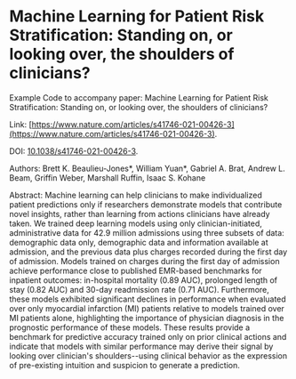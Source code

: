 # Machine Learning for Patient Risk Stratification: Standing on, or looking over, the shoulders of clinicians?

Example Code to accompany paper: Machine Learning for Patient Risk Stratification: Standing on, or looking over, the shoulders of clinicians?

Link: [https://www.nature.com/articles/s41746-021-00426-3](https://www.nature.com/articles/s41746-021-00426-3). 

DOI: [10.1038/s41746-021-00426-3](https://doi.org/10.1038/s41746-021-00426-3). 

Authors:
Brett K. Beaulieu-Jones*, William Yuan*, Gabriel A. Brat, Andrew L. Beam, Griffin Weber, Marshall Ruffin, Isaac S. Kohane

Abstract: 
Machine learning can help clinicians to make individualized patient predictions only if researchers demonstrate models that contribute novel insights, rather than learning from actions clinicians have already taken. We trained deep learning models using only clinician-initiated, administrative data for 42.9 million admissions using three subsets of data: demographic data only, demographic data and information available at admission, and the previous data plus charges recorded during the first day of admission. Models trained on charges during the first day of admission achieve performance close to published EMR-based benchmarks for inpatient outcomes: in-hospital mortality (0.89 AUC), prolonged length of stay (0.82 AUC) and 30-day readmission rate (0.71 AUC). Furthermore, these models exhibited significant declines in performance when evaluated over only myocardial infarction (MI) patients relative to models trained over MI patients alone, highlighting the importance of physician diagnosis in the prognostic performance of these models. These results provide a benchmark for predictive accuracy trained only on prior clinical actions and indicate that models with similar performance may derive their signal by looking over clinician's shoulders--using clinical behavior as the expression of pre-existing intuition and suspicion to generate a prediction. 


